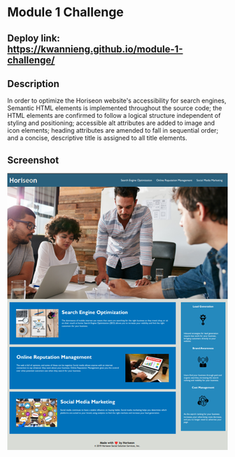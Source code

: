 # Module 1 Challenge

## Deploy link: https://kwannieng.github.io/module-1-challenge/


## Description 

In order to optimize the Horiseon website's accessibility for search engines, Semantic HTML elements is implemented throughout the source code; the HTML elements are confirmed to follow a logical structure independent of styling and positioning; accessible alt attributes are added to image and icon elements; heading attributes are amended to fall in sequential order; and a concise, descriptive title is assigned to all title elements.


## Screenshot

<img src="./assets/images/Screenshot.png" />

